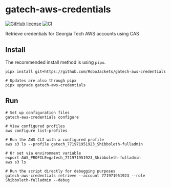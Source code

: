 # gatech-aws-credentials
[![GitHub license](https://img.shields.io/github/license/RoboJackets/gatech-aws-credentials)](https://github.com/RoboJackets/gatech-aws-credentials/blob/main/LICENSE) [![CI](https://concourse.sandbox.robojackets.net/api/v1/teams/information-technology/pipelines/gatech-aws-credentials/jobs/build-main/badge)](https://concourse.sandbox.robojackets.net/teams/information-technology/pipelines/gatech-aws-credentials)

Retrieve credentials for Georgia Tech AWS accounts using CAS

## Install
The recommended install method is using `pipx`.

```shell
pipx install git+https://github.com/RoboJackets/gatech-aws-credentials

# Updates are also through pipx
pipx upgrade gatech-aws-credentials
```

## Run
```shell
# Set up configuration files
gatech-aws-credentials configure

# View configured profiles
aws configure list-profiles

# Run the AWS CLI with a configured profile
aws s3 ls --profile gatech_771971951923_Shibboleth-fulladmin

# Or set via environment variable
export AWS_PROFILE=gatech_771971951923_Shibboleth-fulladmin
aws s3 ls

# Run the script directly for debugging purposes
gatech-aws-credentials retrieve --account 771971951923 --role Shibboleth-fulladmin --debug
```
